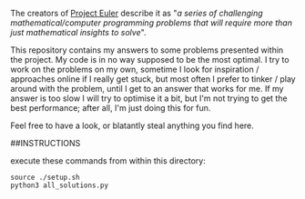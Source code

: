 The creators of [Project Euler](https://projecteuler.net/) describe it as "*a series of challenging mathematical/computer programming problems that will require more than just mathematical insights to solve*".

This repository contains my answers to some problems presented within the project. My code is in no way supposed to be the most optimal. I try to work on the problems on my own, sometime I look for inspiration / approaches online if I really get stuck, but most often I prefer to tinker / play around with the problem, until I get to an answer that works for me. If my answer is too slow I will try to optimise it a bit, but I'm not trying to get the best performance; after all, I'm just doing this for fun.

Feel free to have a look, or blatantly steal anything you find here.

##INSTRUCTIONS

execute these commands from within this directory:
```
source ./setup.sh
python3 all_solutions.py
```
